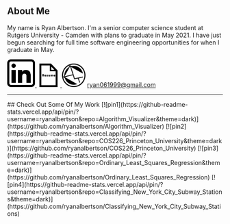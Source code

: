 ## About Me
My name is Ryan Albertson. I'm a senior computer science student at Rutgers University - Camden with plans to graduate in May 2021.
I have just begun searching for full time software engineering opportunities for when I graduate in May.

<a href="https://www.linkedin.com/in/ryanalbertson1"> <img src="./resources/icons/linkedInIcon.png" width="65" height="65"> </a>
<a href="https://drive.google.com/file/d/1D8cpX5QV3jd9ZyRw1-R0wzfRcd61JdaU/view?usp=sharing"> <img src="./resources/icons/resumeIcon.png" width="55" height="55"> </a>
<img src="./resources/icons/emailIcon.png" width="55" height="55"> ryan061999@gmail.com
<hr>
## Check Out Some Of My Work
[![pin1](https://github-readme-stats.vercel.app/api/pin/?username=ryanalbertson&repo=Algorithm_Visualizer&theme=dark)](https://github.com/ryanalbertson/Algorithm_Visualizer)
[![pin2](https://github-readme-stats.vercel.app/api/pin/?username=ryanalbertson&repo=COS226_Princeton_University&theme=dark)](https://github.com/ryanalbertson/COS226_Princeton_University)
[![pin3](https://github-readme-stats.vercel.app/api/pin/?username=ryanalbertson&repo=Ordinary_Least_Squares_Regression&theme=dark)](https://github.com/ryanalbertson/Ordinary_Least_Squares_Regression)
[![pin4](https://github-readme-stats.vercel.app/api/pin/?username=ryanalbertson&repo=Classifying_New_York_City_Subway_Stations&theme=dark)](https://github.com/ryanalbertson/Classifying_New_York_City_Subway_Stations)
